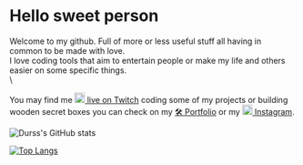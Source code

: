 # Hello sweet person
Welcome to my github. Full of more or less useful stuff all having in common to be made with love.\
I love coding tools that aim to entertain people or make my life and others easier on some specific things.\
\

You may find me [<img src="https://user-images.githubusercontent.com/721001/142777116-2af74de5-de01-41c4-b05a-395034f06233.png" height="18"> live on Twitch](https://twitch.tv/durss) coding some of my projects or building wooden secret boxes you can check on my [🛠️ Portfolio](https://durss.ninja) or my [<img src="https://user-images.githubusercontent.com/721001/142777200-1f3ee02c-a44c-4a8f-adc8-920782b0fa13.png" height="18"> Instagram](https://www.instagram.com/durss/).

![Durss's GitHub stats](https://github-readme-stats.vercel.app/api?username=durss&show_icons=true&theme=github_dark&custom_title=Durss%27%20Github%20stats)

[![Top Langs](https://github-readme-stats.vercel.app/api/top-langs/?username=durss&layout=compact&theme=github_dark&langs_count=10&hide=actionscript&v=1)](https://github.com/anuraghazra/github-readme-stats)
